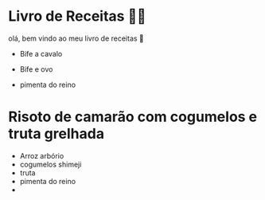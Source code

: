 # Livro de Receitas :man_cook:

olá, bem vindo ao meu livro de receitas :wave:

- Bife a cavalo

- Bife e ovo

- pimenta do reino

  

# Risoto de camarão com cogumelos e truta grelhada

- Arroz arbório
- cogumelos shimeji
- truta
- pimenta do reino
- 




